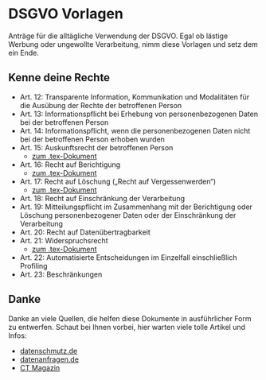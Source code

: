 # DSGVO Vorlagen

Anträge für die alltägliche Verwendung der DSGVO. Egal ob lästige Werbung oder ungewollte Verarbeitung, nimm diese Vorlagen und setz dem ein Ende.

## Kenne deine Rechte
- Art. 12: Transparente Information, Kommunikation und Modalitäten für die Ausübung der Rechte der betroffenen Person
- Art. 13: Informationspflicht bei Erhebung von personenbezogenen Daten bei der betroffenen Person
- Art. 14: Informationspflicht, wenn die personenbezogenen Daten nicht bei der betroffenen Person erhoben wurden
- Art. 15: Auskunftsrecht der betroffenen Person
  - [zum .tex-Dokument](Auskunftsersuchen.tex)
- Art. 16: Recht auf Berichtigung
  - [zum .tex-Dokument](Berichtigung.tex)
- Art. 17: Recht auf Löschung („Recht auf Vergessenwerden“)
  - [zum .tex-Dokument](Löschung.tex)
- Art. 18: Recht auf Einschränkung der Verarbeitung
- Art. 19: Mitteilungspflicht im Zusammenhang mit der Berichtigung oder Löschung personenbezogener Daten oder der Einschränkung der Verarbeitung
- Art. 20: Recht auf Datenübertragbarkeit
- Art. 21: Widerspruchsrecht
  - [zum .tex-Dokument](Wiederspruch.tex)
- Art. 22: Automatisierte Entscheidungen im Einzelfall einschließlich Profiling
- Art. 23: Beschränkungen


## Danke
Danke an viele Quellen, die helfen diese Dokumente in ausführlicher Form zu entwerfen. Schaut bei Ihnen vorbei, hier warten viele tolle Artikel und Infos:
- [datenschmutz.de](www.datenschmutz.de)
- [datenanfragen.de](www.datenanfragen.de)
- [CT Magazin](www.ct.de)